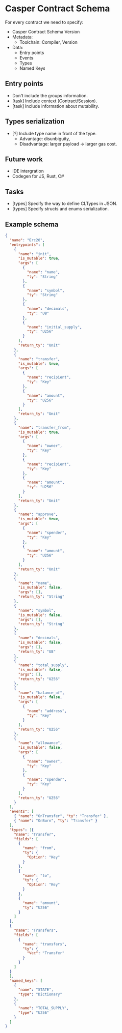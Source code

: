 # Casper Contract Schema

For every contract we need to specify:
- Casper Contract Schema Version 
- Metadata:
    - Toolchain: Compiler, Version
- Data:
    - Entry points
    - Events
    - Types
    - Named Keys

## Entry points
- Don't include the groups information.
- [task] Include context (Contract/Session).
- [task] Include information about mutability. 

## Types serialization
- [?] Include type name in front of the type. 
    - Advantage: disunbiguity,
    - Disadvantage: larger payload -> larger gas cost.

## Future work
- IDE intergration
- Codegen for JS, Rust, C#

## Tasks
- [types] Specify the way to define CLTypes in JSON.
- [types] Specify structs and enums serialization.

## Example schema
```json
{
  "name": "Erc20",
  "entrypoints": [
    {
      "name": "init",
      "is_mutable": true,
      "args": [
        {
          "name": "name",
          "ty": "String"
        },
        {
          "name": "symbol",
          "ty": "String"
        },
        {
          "name": "decimals",
          "ty": "U8"
        },
        {
          "name": "initial_supply",
          "ty": "U256"
        }
      ],
      "return_ty": "Unit"
    },
    {
      "name": "transfer",
      "is_mutable": true,
      "args": [
        {
          "name": "recipient",
          "ty": "Key"
        },
        {
          "name": "amount",
          "ty": "U256"
        }
      ],
      "return_ty": "Unit"
    },
    {
      "name": "transfer_from",
      "is_mutable": true,
      "args": [
        {
          "name": "owner",
          "ty": "Key"
        },
        {
          "name": "recipient",
          "ty": "Key"
        },
        {
          "name": "amount",
          "ty": "U256"
        }
      ],
      "return_ty": "Unit"
    },
    {
      "name": "approve",
      "is_mutable": true,
      "args": [
        {
          "name": "spender",
          "ty": "Key"
        },
        {
          "name": "amount",
          "ty": "U256"
        }
      ],
      "return_ty": "Unit"
    },
    {
      "name": "name",
      "is_mutable": false,
      "args": [],
      "return_ty": "String"
    },
    {
      "name": "symbol",
      "is_mutable": false,
      "args": [],
      "return_ty": "String"
    },
    {
      "name": "decimals",
      "is_mutable": false,
      "args": [],
      "return_ty": "U8"
    },
    {
      "name": "total_supply",
      "is_mutable": false,
      "args": [],
      "return_ty": "U256"
    },
    {
      "name": "balance_of",
      "is_mutable": false,
      "args": [
        {
          "name": "address",
          "ty": "Key"
        }
      ],
      "return_ty": "U256"
    },
    {
      "name": "allowance",
      "is_mutable": false,
      "args": [
        {
          "name": "owner",
          "ty": "Key"
        },
        {
          "name": "spender",
          "ty": "Key"
        }
      ],
      "return_ty": "U256"
    }
  ],
  "events": [
    { "name": "OnTransfer", "ty": "Transfer" },
    { "name": "OnBurn", "ty": "Transfer" }
  ],
  "types": [{
    "name": "Transfer",
    "fields": [
      {
        "name": "from",
        "ty": {
          "Option": "Key"
        }
      },
      {
        "name": "to",
        "ty": {
          "Option": "Key"
        }
      },
      {
        "name": "amount",
        "ty": "U256"
      }
    ]
  },
  {
    "name": "Transfers",
    "fields": [
      {
        "name": "transfers",
        "ty": {
          "Vec": "Transfer"
        }
      }
    ]
  }
  ],
  "named_keys": [
    {
      "name": "STATE",
      "type": "Dictionary"
    },
    {
      "name": "TOTAL_SUPPLY",
      "type": "U256"
    }
  ]
}

```
